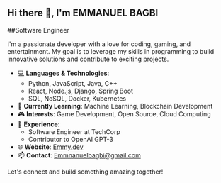 ## Hi there 👋, I'm EMMANUEL BAGBI

##Software Engineer

I'm a passionate developer with a love for coding, gaming, and entertainment. My goal is to leverage my skills in programming to build innovative solutions and contribute to exciting projects.

- 💻 **Languages & Technologies**: 
  - Python, JavaScript, Java, C++
  - React, Node.js, Django, Spring Boot
  - SQL, NoSQL, Docker, Kubernetes
- 🌱 **Currently Learning**: Machine Learning, Blockchain Development
- 🎮 **Interests**: Game Development, Open Source, Cloud Computing
- 💼 **Experience**: 
  - Software Engineer at TechCorp
  - Contributor to OpenAI GPT-3
- 🌐 **Website**: [Emmy.dev](www.linkedin.com/in/emmanuel-bagbi-650233306)
- 📫 **Contact**: [Emmnanuelbagbi@gmail.com](mailto:Emmanuelbagbi4@gmail.com)

Let's connect and build something amazing together!
